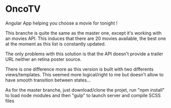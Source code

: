 # OncoTV
Angular App helping you choose a movie for tonight !

This branche is quite the same as the master one, except it's working with an movies API.
This induces that there are 20 movies available, the best one at the moment as this list is constantly updated.

The only problems with this solution is that the API doesn't provide a trailer URL neither an retina poster source.

There is one difference more as this version is built with two differents views/templates. This seemed more logical/right to me but doesn't allow to have smooth transition between states...

As for the master branche, just download/clone the projet, run "npm install" to load node modules and then "gulp" to launch server and compile SCSS files
